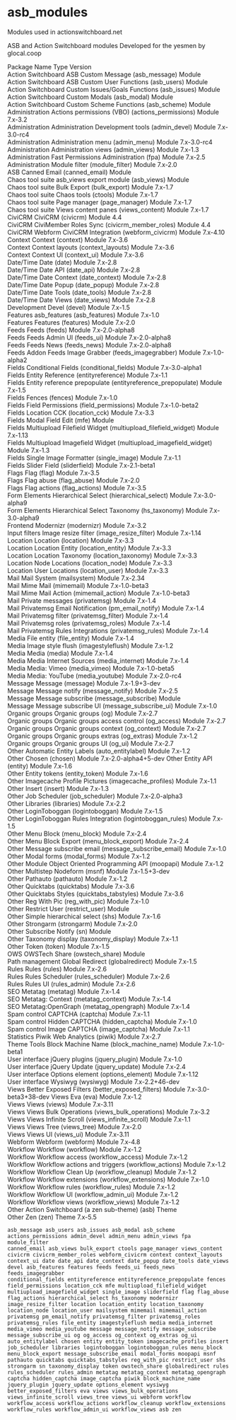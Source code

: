 # asb_modules

Modules used in actionswitchboard.net

ASB and Action Switchboard modules Developed for the yesmen by glocal.coop

Package             Name                                                           Type    Version              
 Action Switchboard  ASB Custom Message (asb_message)                               Module                       
 Action Switchboard  ASB Custom User Functions (asb_users)                          Module                       
 Action Switchboard  Custom Issues/Goals Functions (asb_issues)                     Module                       
 Action Switchboard  Custom Modals (asb_modal)                                      Module                       
 Action Switchboard  Custom Scheme Functions (asb_scheme)                           Module                       
 Administration      Actions permissions (VBO) (actions_permissions)                Module  7.x-3.2              
 Administration      Administration Development tools (admin_devel)                 Module  7.x-3.0-rc4          
 Administration      Administration menu (admin_menu)                               Module  7.x-3.0-rc4          
 Administration      Administration views (admin_views)                             Module  7.x-1.3              
 Administration      Fast Permissions Administration (fpa)                          Module  7.x-2.5              
 Administration      Module filter (module_filter)                                  Module  7.x-2.0              
 ASB                 Canned Email (canned_email)                                    Module                       
 Chaos tool suite    asb_views export module (asb_views)                            Module                       
 Chaos tool suite    Bulk Export (bulk_export)                                      Module  7.x-1.7              
 Chaos tool suite    Chaos tools (ctools)                                           Module  7.x-1.7              
 Chaos tool suite    Page manager (page_manager)                                    Module  7.x-1.7              
 Chaos tool suite    Views content panes (views_content)                            Module  7.x-1.7              
 CiviCRM             CiviCRM (civicrm)                                              Module  4.4                  
 CiviCRM             CiviMember Roles Sync (civicrm_member_roles)                   Module  4.4                  
 CiviCRM             Webform CiviCRM Integration (webform_civicrm)                  Module  7.x-4.10             
 Context             Context (context)                                              Module  7.x-3.6              
 Context             Context layouts (context_layouts)                              Module  7.x-3.6              
 Context             Context UI (context_ui)                                        Module  7.x-3.6              
 Date/Time           Date (date)                                                    Module  7.x-2.8              
 Date/Time           Date API (date_api)                                            Module  7.x-2.8              
 Date/Time           Date Context (date_context)                                    Module  7.x-2.8              
 Date/Time           Date Popup (date_popup)                                        Module  7.x-2.8              
 Date/Time           Date Tools (date_tools)                                        Module  7.x-2.8              
 Date/Time           Date Views (date_views)                                        Module  7.x-2.8              
 Development         Devel (devel)                                                  Module  7.x-1.5              
 Features            asb_features (asb_features)                                    Module  7.x-1.0              
 Features            Features (features)                                            Module  7.x-2.0              
 Feeds               Feeds (feeds)                                                  Module  7.x-2.0-alpha8       
 Feeds               Feeds Admin UI (feeds_ui)                                      Module  7.x-2.0-alpha8       
 Feeds               Feeds News (feeds_news)                                        Module  7.x-2.0-alpha8       
 Feeds Addon         Feeds Image Grabber (feeds_imagegrabber)                       Module  7.x-1.0-alpha2       
 Fields              Conditional Fields (conditional_fields)                        Module  7.x-3.0-alpha1       
 Fields              Entity Reference (entityreference)                             Module  7.x-1.1              
 Fields              Entity reference prepopulate (entityreference_prepopulate)     Module  7.x-1.5              
 Fields              Fences (fences)                                                Module  7.x-1.0              
 Fields              Field Permissions (field_permissions)                          Module  7.x-1.0-beta2        
 Fields              Location CCK (location_cck)                                    Module  7.x-3.3              
 Fields              Modal Field Edit (mfe)                                         Module                       
 Fields              Multiupload Filefield Widget (multiupload_filefield_widget)    Module  7.x-1.13             
 Fields              Multiupload Imagefield Widget (multiupload_imagefield_widget)  Module  7.x-1.3              
 Fields              Single Image Formatter (single_image)                          Module  7.x-1.1              
 Fields              Slider Field (sliderfield)                                     Module  7.x-2.1-beta1        
 Flags               Flag (flag)                                                    Module  7.x-3.5              
 Flags               Flag abuse (flag_abuse)                                        Module  7.x-2.0              
 Flags               Flag actions (flag_actions)                                    Module  7.x-3.5              
 Form Elements       Hierarchical Select (hierarchical_select)                      Module  7.x-3.0-alpha9       
 Form Elements       Hierarchical Select Taxonomy (hs_taxonomy)                     Module  7.x-3.0-alpha9       
 Frontend            Modernizr (modernizr)                                          Module  7.x-3.2              
 Input filters       Image resize filter (image_resize_filter)                      Module  7.x-1.14             
 Location            Location (location)                                            Module  7.x-3.3              
 Location            Location Entity (location_entity)                              Module  7.x-3.3              
 Location            Location Taxonomy (location_taxonomy)                          Module  7.x-3.3              
 Location            Node Locations (location_node)                                 Module  7.x-3.3              
 Location            User Locations (location_user)                                 Module  7.x-3.3              
 Mail                Mail System (mailsystem)                                       Module  7.x-2.34             
 Mail                Mime Mail (mimemail)                                           Module  7.x-1.0-beta3        
 Mail                Mime Mail Action (mimemail_action)                             Module  7.x-1.0-beta3        
 Mail                Private messages (privatemsg)                                  Module  7.x-1.4              
 Mail                Privatemsg Email Notification (pm_email_notify)                Module  7.x-1.4              
 Mail                Privatemsg filter (privatemsg_filter)                          Module  7.x-1.4              
 Mail                Privatemsg roles (privatemsg_roles)                            Module  7.x-1.4              
 Mail                Privatemsg Rules Integrations (privatemsg_rules)               Module  7.x-1.4              
 Media               File entity (file_entity)                                      Module  7.x-1.4              
 Media               Image style flush (imagestyleflush)                            Module  7.x-1.2              
 Media               Media (media)                                                  Module  7.x-1.4              
 Media               Media Internet Sources (media_internet)                        Module  7.x-1.4              
 Media               Media: Vimeo (media_vimeo)                                     Module  7.x-1.0-beta5        
 Media               Media: YouTube (media_youtube)                                 Module  7.x-2.0-rc4          
 Message             Message (message)                                              Module  7.x-1.9+3-dev        
 Message             Message notify (message_notify)                                Module  7.x-2.5              
 Message             Message subscribe (message_subscribe)                          Module                       
 Message             Message subscribe UI (message_subscribe_ui)                    Module  7.x-1.0              
 Organic groups      Organic groups (og)                                            Module  7.x-2.7              
 Organic groups      Organic groups access control (og_access)                      Module  7.x-2.7              
 Organic groups      Organic groups context (og_context)                            Module  7.x-2.7              
 Organic groups      Organic groups extras (og_extras)                              Module  7.x-1.2              
 Organic groups      Organic groups UI (og_ui)                                      Module  7.x-2.7              
 Other               Automatic Entity Labels (auto_entitylabel)                     Module  7.x-1.2              
 Other               Chosen (chosen)                                                Module  7.x-2.0-alpha4+5-dev 
 Other               Entity API (entity)                                            Module  7.x-1.6              
 Other               Entity tokens (entity_token)                                   Module  7.x-1.6              
 Other               Imagecache Profile Pictures (imagecache_profiles)              Module  7.x-1.1              
 Other               Insert (insert)                                                Module  7.x-1.3              
 Other               Job Scheduler (job_scheduler)                                  Module  7.x-2.0-alpha3       
 Other               Libraries (libraries)                                          Module  7.x-2.2              
 Other               LoginToboggan (logintoboggan)                                  Module  7.x-1.5              
 Other               LoginToboggan Rules Integration (logintoboggan_rules)          Module  7.x-1.5              
 Other               Menu Block (menu_block)                                        Module  7.x-2.4              
 Other               Menu Block Export (menu_block_export)                          Module  7.x-2.4              
 Other               Message subscribe email (message_subscribe_email)              Module  7.x-1.0              
 Other               Modal forms (modal_forms)                                      Module  7.x-1.2              
 Other               Module Object Oriented Programming API (moopapi)               Module  7.x-1.2              
 Other               Multistep Nodeform (msnf)                                      Module  7.x-1.5+3-dev        
 Other               Pathauto (pathauto)                                            Module  7.x-1.2              
 Other               Quicktabs (quicktabs)                                          Module  7.x-3.6              
 Other               Quicktabs Styles (quicktabs_tabstyles)                         Module  7.x-3.6              
 Other               Reg With Pic (reg_with_pic)                                    Module  7.x-1.0              
 Other               Restrict User (restrict_user)                                  Module                       
 Other               Simple hierarchical select (shs)                               Module  7.x-1.6              
 Other               Strongarm (strongarm)                                          Module  7.x-2.0              
 Other               Subscribe Notify (sn)                                          Module                       
 Other               Taxonomy display (taxonomy_display)                            Module  7.x-1.1              
 Other               Token (token)                                                  Module  7.x-1.5              
 OWS                 OWSTech Share (owstech_share)                                  Module                       
 Path management     Global Redirect (globalredirect)                               Module  7.x-1.5              
 Rules               Rules (rules)                                                  Module  7.x-2.6              
 Rules               Rules Scheduler (rules_scheduler)                              Module  7.x-2.6              
 Rules               Rules UI (rules_admin)                                         Module  7.x-2.6              
 SEO                 Metatag (metatag)                                              Module  7.x-1.4              
 SEO                 Metatag: Context (metatag_context)                             Module  7.x-1.4              
 SEO                 Metatag:OpenGraph (metatag_opengraph)                          Module  7.x-1.4              
 Spam control        CAPTCHA (captcha)                                              Module  7.x-1.1              
 Spam control        Hidden CAPTCHA (hidden_captcha)                                Module  7.x-1.0              
 Spam control        Image CAPTCHA (image_captcha)                                  Module  7.x-1.1              
 Statistics          Piwik Web Analytics (piwik)                                    Module  7.x-2.7              
 Theme Tools         Block Machine Name (block_machine_name)                        Module  7.x-1.0-beta1        
 User interface      jQuery plugins (jquery_plugin)                                 Module  7.x-1.0              
 User interface      jQuery Update (jquery_update)                                  Module  7.x-2.4              
 User interface      Options element (options_element)                              Module  7.x-1.12             
 User interface      Wysiwyg (wysiwyg)                                              Module  7.x-2.2+46-dev       
 Views               Better Exposed Filters (better_exposed_filters)                Module  7.x-3.0-beta3+38-dev 
 Views               Eva (eva)                                                      Module  7.x-1.2              
 Views               Views (views)                                                  Module  7.x-3.11             
 Views               Views Bulk Operations (views_bulk_operations)                  Module  7.x-3.2              
 Views               Views Infinite Scroll (views_infinite_scroll)                  Module  7.x-1.1              
 Views               Views Tree (views_tree)                                        Module  7.x-2.0              
 Views               Views UI (views_ui)                                            Module  7.x-3.11             
 Webform             Webform (webform)                                              Module  7.x-4.8              
 Workflow            Workflow (workflow)                                            Module  7.x-1.2              
 Workflow            Workflow access (workflow_access)                              Module  7.x-1.2              
 Workflow            Workflow actions and triggers (workflow_actions)               Module  7.x-1.2              
 Workflow            Workflow Clean Up (workflow_cleanup)                           Module  7.x-1.2              
 Workflow            Workflow extensions (workflow_extensions)                      Module  7.x-1.0              
 Workflow            Workflow rules (workflow_rules)                                Module  7.x-1.2              
 Workflow            Workflow UI (workflow_admin_ui)                                Module  7.x-1.2              
 Workflow            Workflow views (workflow_views)                                Module  7.x-1.2              
 Other               Action Switchboard (a zen sub-theme) (asb)                     Theme                        
 Other               Zen (zen)                                                      Theme   7.x-5.5        
 
<code>asb_message
asb_users
asb_issues
asb_modal
asb_scheme
actions_permissions
admin_devel
admin_menu
admin_views
fpa
module_filter
canned_email
asb_views
bulk_export
ctools
page_manager
views_content
civicrm
civicrm_member_roles
webform_civicrm
context
context_layouts
context_ui
date
date_api
date_context
date_popup
date_tools
date_views
devel
asb_features
features
feeds
feeds_ui
feeds_news
feeds_imagegrabber
conditional_fields
entityreference
entityreference_prepopulate
fences
field_permissions
location_cck
mfe
multiupload_filefield_widget
multiupload_imagefield_widget
single_image
sliderfield
flag
flag_abuse
flag_actions
hierarchical_select
hs_taxonomy
modernizr
image_resize_filter
location
location_entity
location_taxonomy
location_node
location_user
mailsystem
mimemail
mimemail_action
privatemsg
pm_email_notify
privatemsg_filter
privatemsg_roles
privatemsg_rules
file_entity
imagestyleflush
media
media_internet
media_vimeo
media_youtube
message
message_notify
message_subscribe
message_subscribe_ui
og
og_access
og_context
og_extras
og_ui
auto_entitylabel
chosen
entity
entity_token
imagecache_profiles
insert
job_scheduler
libraries
logintoboggan
logintoboggan_rules
menu_block
menu_block_export
message_subscribe_email
modal_forms
moopapi
msnf
pathauto
quicktabs
quicktabs_tabstyles
reg_with_pic
restrict_user
shs
strongarm
sn
taxonomy_display
token
owstech_share
globalredirect
rules
rules_scheduler
rules_admin
metatag
metatag_context
metatag_opengraph
captcha
hidden_captcha
image_captcha
piwik
block_machine_name
jquery_plugin
jquery_update
options_element
wysiwyg
better_exposed_filters
eva
views
views_bulk_operations
views_infinite_scroll
views_tree
views_ui
webform
workflow
workflow_access
workflow_actions
workflow_cleanup
workflow_extensions
workflow_rules
workflow_admin_ui
workflow_views
asb
zen
</code>
